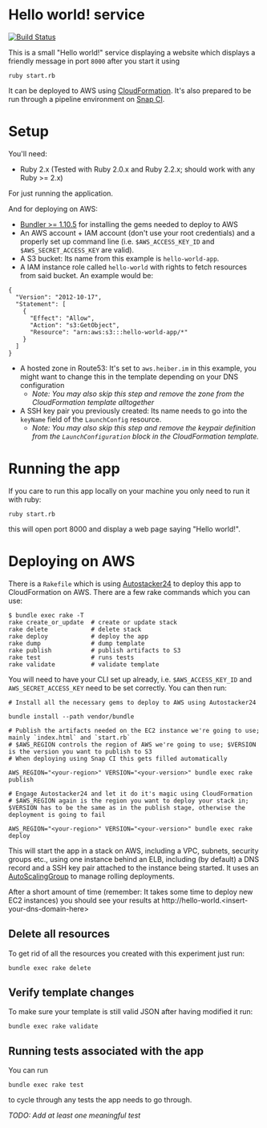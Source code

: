 # Hello world! service

[![Build Status](https://snap-ci.com/moritzheiber/hello-world-app/branch/master/build_image)](https://snap-ci.com/moritzheiber/hello-world-app/branch/master)

This is a small "Hello world!" service displaying a website which displays a friendly message in port `8000` after you start it using

    ruby start.rb

It can be deployed to AWS using [CloudFormation](https://aws.amazon.com/cloudformation/). It's also prepared to be run through a pipeline environment on [Snap CI](https://snap-ci.com).

# Setup

You'll need:

- Ruby 2.x (Tested with Ruby 2.0.x and Ruby 2.2.x; should work with any Ruby >= 2.x)

For just running the application.

And for deploying on AWS:

- [Bundler >= 1.10.5](http://bundler.io) for installing the gems needed to deploy to AWS
- An AWS account + IAM account (don't use your root credentials) and a properly set up command line (i.e. `$AWS_ACCESS_KEY_ID` and `$AWS_SECRET_ACCESS_KEY` are valid).
- A S3 bucket: Its name from this example is `hello-world-app`.
- A IAM instance role called `hello-world` with rights to fetch resources from said bucket. An example would be:

```
{
  "Version": "2012-10-17",
  "Statement": [
    {
      "Effect": "Allow",
      "Action": "s3:GetObject",
      "Resource": "arn:aws:s3:::hello-world-app/*"
    }
  ]
}
```

- A hosted zone in Route53: It's set to `aws.heiber.im` in this example, you might want to change this in the template depending on your DNS configuration
  - *Note: You may also skip this step and remove the zone from the CloudFormation template alltogether*
- A SSH key pair you previously created: Its name needs to go into the `keyName` field of the `LaunchConfig` resource.
  - *Note: You may also skip this step and remove the keypair definition from the `LaunchConfiguration` block in the CloudFormation template.*

# Running the app

If you care to run this app locally on your machine you only need to run it with ruby:

    ruby start.rb

this will open port 8000 and display a web page saying "Hello world!".

# Deploying on AWS

There is a `Rakefile` which is using [Autostacker24](https://github.com/AutoScout24/autostacker24) to deploy this app to CloudFormation on AWS. There are a few rake commands which you can use:

    $ bundle exec rake -T
    rake create_or_update  # create or update stack
    rake delete            # delete stack
    rake deploy            # deploy the app
    rake dump              # dump template
    rake publish           # publish artifacts to S3
    rake test              # runs tests
    rake validate          # validate template

You will need to have your CLI set up already, i.e. `$AWS_ACCESS_KEY_ID` and `AWS_SECRET_ACCESS_KEY` need to be set correctly. You can then run:

    # Install all the necessary gems to deploy to AWS using Autostacker24

    bundle install --path vendor/bundle

    # Publish the artifacts needed on the EC2 instance we're going to use; mainly `index.html` and `start.rb`
    # $AWS_REGION controls the region of AWS we're going to use; $VERSION is the version you want to publish to S3
    # When deploying using Snap CI this gets filled automatically

    AWS_REGION="<your-region>" VERSION="<your-version>" bundle exec rake publish

    # Engage Autostacker24 and let it do it's magic using CloudFormation
    # $AWS_REGION again is the region you want to deploy your stack in; $VERSION has to be the same as in the publish stage, otherwise the deployment is going to fail

    AWS_REGION="<your-region>" VERSION="<your-version>" bundle exec rake deploy

This will start the app in a stack on AWS, including a VPC, subnets, security groups etc., using one instance behind an ELB, including (by default) a DNS record and a SSH key pair attached to the instance being started. It uses an [AutoScalingGroup](https://aws.amazon.com/autoscaling/) to manage rolling deployments.

After a short amount of time (remember: It takes some time to deploy new EC2 instances) you should see your results at http://hello-world.\<insert-your-dns-domain-here\>

## Delete all resources

To get rid of all the resources you created with this experiment just run:

    bundle exec rake delete

## Verify template changes

To make sure your template is still valid JSON after having modified it run:

    bundle exec rake validate

## Running tests associated with the app

You can run

    bundle exec rake test

to cycle through any tests the app needs to go through.

*TODO: Add at least one meaningful test*
